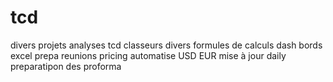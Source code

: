 # tcd
divers projets analyses tcd 
classeurs divers formules de calculs 
dash bords excel prepa reunions
pricing automatise USD EUR mise à jour daily
preparatipon des proforma


